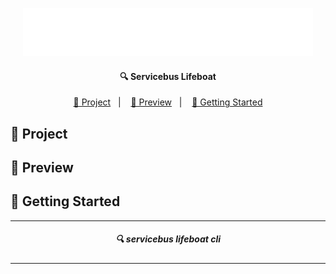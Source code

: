 <p align="center">
    <img src="./assets/logo.gif" alt="logo">
</p>

<h4  align="center">
	🔍 Servicebus Lifeboat
</h4>
<p  align="center">
<a  href="#telescope-project">🔭 Project</a>&nbsp;&nbsp;&nbsp;|&nbsp;&nbsp;&nbsp
<a  href="#-preview">💜 Preview</a>&nbsp;&nbsp;&nbsp;|&nbsp;&nbsp;&nbsp;
<a  href="#-getting-started">🤠 Getting Started </a>
</p>



## 🔭 Project


## 💜 Preview



## 🤠 Getting Started


--- 

<h5 align="center"> 🔍 servicebus lifeboat cli </h5>

---
